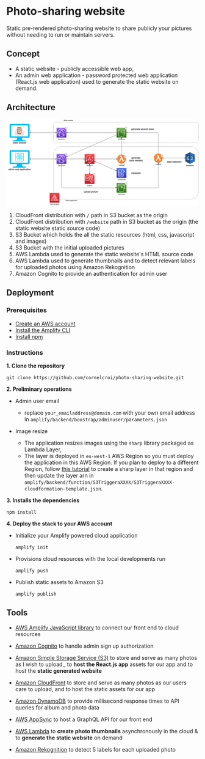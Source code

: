# Photo-sharing website

Static pre-rendered photo-sharing website to share publicly your pictures without needing to run or maintain servers.

## Concept

- A static website - publicly accessible web app,
- An admin web application - password protected web application (React.js web application) used to generate the static website on demand.


## Architecture

![](assets/photo_sharing_architecture.png)

1. CloudFront distribution with `/` path in S3 bucket as the origin
2. CloudFront distribution with `/website` path in S3 bucket as the origin (the static website static source code)
3. S3 Bucket which holds the all the static resources (html, css, javascript and images)
4. S3 Bucket with the initial uploaded pictures
5. AWS Lambda used to generate the static website's HTML source code
6. AWS Lambda used to generate thumbnails and to detect relevant labels for uploaded photos using Amazon Rekognition
7. Amazon Cognito to provide an authentication for admin user


## Deployment

### Prerequisites
- [Create an AWS account](https://aws.amazon.com/fr/premiumsupport/knowledge-center/create-and-activate-aws-account/)
- [Install the Amplify CLI](https://docs.amplify.aws/cli/start/install#install-the-amplify-cli)
- [Install npm](https://www.npmjs.com/get-npm)

### Instructions

**1. Clone the repository**
  ```
  git clone https://github.com/cornelcroi/photo-sharing-website.git
  ```
**2. Preliminary operations**

- Admin user email
  - replace `your_emailaddress@domain.com` with your own email address in `amplify/backend/boostrap/adminuser/parameters.json`

- Image resize
  - The application resizes images using the `sharp` library packaged as Lambda Layer,
  - The layer is deployed in `eu-west-1` AWS Region so you must deploy the application in this AWS Region. If you plan to deploy to a different Region, follow [this tutorial](https://aws.amazon.com/blogs/compute/using-lambda-layers-to-simplify-your-development-process) to create a sharp layer in that region and then update the layer arn in  `amplify/backend/function/S3TriggeraXXXX/S3TriggeraXXXX-cloudformation-template.json`.

**3. Installs the dependencies**
  ```
  npm install
  ```


**4. Deploy the stack to your AWS account**
  - Initialize your Amplify powered cloud application
    ```
    amplify init
    ```
  - Provisions cloud resources with the local developments run
    ```
    amplify push
    ```
  - Publish static assets to Amazon S3
    ```
    amplify publish
    ```


 ## Tools

- [AWS Amplify JavaScript library](https://docs.amplify.aws/) to connect our front end to cloud resources
- [Amazon Cognito](https://aws.amazon.com/cognito/) to handle admin sign up authorization
- [Amazon Simple Storage Service (S3)](https://aws.amazon.com/s3/) to store and serve as many photos as I wish to upload,, to **host the React.js app** assets for our app and to host the **static generated website**
- [Amazon CloudFront](https://aws.amazon.com/fr/cloudfront/) to store and serve as many photos as our users care to upload, and to host the static assets for our app

- [Amazon DynamoDB](https://aws.amazon.com/dynamodb/) to provide millisecond response times to API queries for album and photo data
- [AWS AppSync](https://aws.amazon.com/appsync/) to host a GraphQL API for our front end
- [AWS Lambda](https://aws.amazon.com/lambda/) to **create photo thumbnails** asynchronously in the cloud & to **generate the static website** on demand
- [Amazon Rekognition](https://aws.amazon.com/rekognition/) to detect 5 labels for each uploaded photo
   

